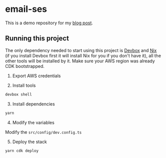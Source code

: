 # email-ses
This is a demo repository for my [blog post](https://felipetrindade.com/ses/).

## Running this project
The only dependency needed to start using this project is [Devbox](https://www.jetify.com/devbox) and [Nix](https://nixos.org/download/) (if you install Devbox first it will install Nix for you if you don't have it), all the other tools will be installed by it. Make sure your AWS region was already CDK bootstrapped.

1) Export AWS credentials

2) Install tools

```sh
devbox shell
```

3) Install dependencies

```sh
yarn
```

4) Modify the variables

Modify the `src/config/dev.config.ts`

5) Deploy the stack

```sh
yarn cdk deploy
```